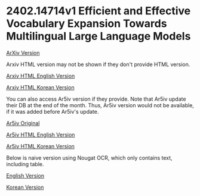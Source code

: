 # 2402.14714v1 Efficient and Effective Vocabulary Expansion Towards Multilingual Large Language Models

[ArXiv Version](https://arxiv.org/abs/2402.14714v1)

Arxiv HTML version may not be shown if they don't provide HTML version.

[Arxiv HTML English Version](https://raw.githack.com/kh-kim/arxiv-translator/master/papers/2402.14714v1/paper.raw.en.html)

[Arxiv HTML Korean Version](https://raw.githack.com/kh-kim/arxiv-translator/master/papers/2402.14714v1/paper.raw.ko.html)

You can also access Ar5iv version if they provide.
Note that Ar5iv update their DB at the end of the month.
Thus, Ar5iv version would not be available, if it was added before Ar5iv's update.

[Ar5iv Original](https://ar5iv.org/abs/2402.14714v1)

[Ar5iv HTML English Version](https://raw.githack.com/kh-kim/arxiv-translator/master/papers/2402.14714v1/paper.ar5iv.en.html)

[Ar5iv HTML Korean Version](https://raw.githack.com/kh-kim/arxiv-translator/master/papers/2402.14714v1/paper.ar5iv.ko.html)

Below is naive version using Nougat OCR, which only contains text, including table.

[English Version](https://raw.githack.com/kh-kim/arxiv-translator/master/papers/2402.14714v1/paper.en.html)

[Korean Version](https://raw.githack.com/kh-kim/arxiv-translator/master/papers/2402.14714v1/paper.ko.html)